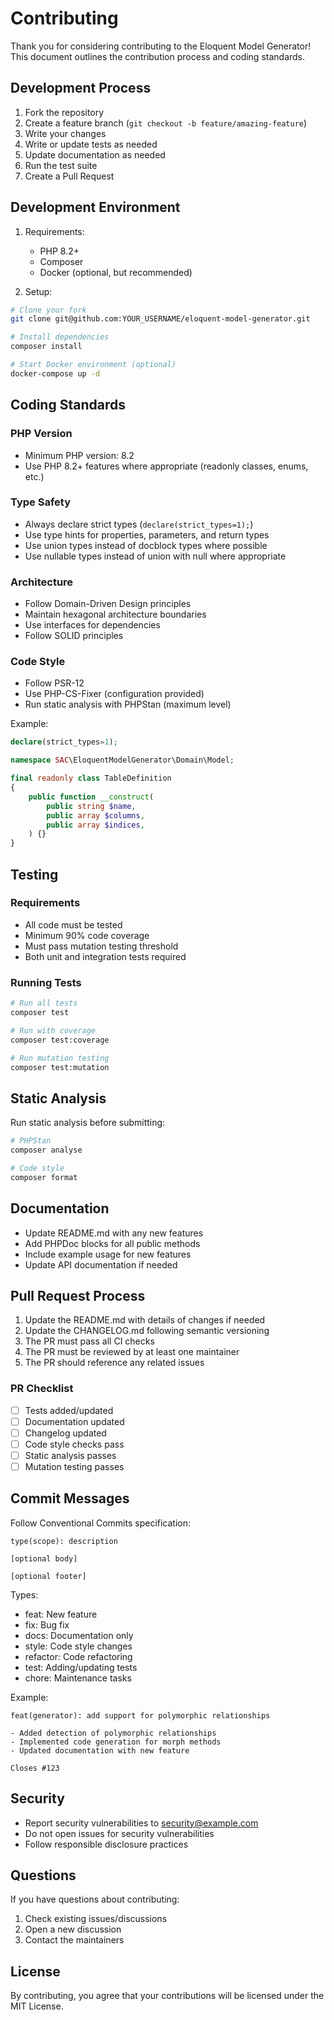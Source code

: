 # Contributing

Thank you for considering contributing to the Eloquent Model Generator! This document outlines the contribution process and coding standards.

## Development Process

1. Fork the repository
2. Create a feature branch (`git checkout -b feature/amazing-feature`)
3. Write your changes
4. Write or update tests as needed
5. Update documentation as needed
6. Run the test suite
7. Create a Pull Request

## Development Environment

1. Requirements:
   - PHP 8.2+
   - Composer
   - Docker (optional, but recommended)

2. Setup:

```bash
# Clone your fork
git clone git@github.com:YOUR_USERNAME/eloquent-model-generator.git

# Install dependencies
composer install

# Start Docker environment (optional)
docker-compose up -d
```

## Coding Standards

### PHP Version

- Minimum PHP version: 8.2
- Use PHP 8.2+ features where appropriate (readonly classes, enums, etc.)

### Type Safety

- Always declare strict types (`declare(strict_types=1);`)
- Use type hints for properties, parameters, and return types
- Use union types instead of docblock types where possible
- Use nullable types instead of union with null where appropriate

### Architecture

- Follow Domain-Driven Design principles
- Maintain hexagonal architecture boundaries
- Use interfaces for dependencies
- Follow SOLID principles

### Code Style

- Follow PSR-12
- Use PHP-CS-Fixer (configuration provided)
- Run static analysis with PHPStan (maximum level)

Example:

```php
declare(strict_types=1);

namespace SAC\EloquentModelGenerator\Domain\Model;

final readonly class TableDefinition
{
    public function __construct(
        public string $name,
        public array $columns,
        public array $indices,
    ) {}
}
```

## Testing

### Requirements

- All code must be tested
- Minimum 90% code coverage
- Must pass mutation testing threshold
- Both unit and integration tests required

### Running Tests

```bash
# Run all tests
composer test

# Run with coverage
composer test:coverage

# Run mutation testing
composer test:mutation
```

## Static Analysis

Run static analysis before submitting:

```bash
# PHPStan
composer analyse

# Code style
composer format
```

## Documentation

- Update README.md with any new features
- Add PHPDoc blocks for all public methods
- Include example usage for new features
- Update API documentation if needed

## Pull Request Process

1. Update the README.md with details of changes if needed
2. Update the CHANGELOG.md following semantic versioning
3. The PR must pass all CI checks
4. The PR must be reviewed by at least one maintainer
5. The PR should reference any related issues

### PR Checklist

- [ ] Tests added/updated
- [ ] Documentation updated
- [ ] Changelog updated
- [ ] Code style checks pass
- [ ] Static analysis passes
- [ ] Mutation testing passes

## Commit Messages

Follow Conventional Commits specification:

```
type(scope): description

[optional body]

[optional footer]
```

Types:

- feat: New feature
- fix: Bug fix
- docs: Documentation only
- style: Code style changes
- refactor: Code refactoring
- test: Adding/updating tests
- chore: Maintenance tasks

Example:

```
feat(generator): add support for polymorphic relationships

- Added detection of polymorphic relationships
- Implemented code generation for morph methods
- Updated documentation with new feature

Closes #123
```

## Security

- Report security vulnerabilities to <security@example.com>
- Do not open issues for security vulnerabilities
- Follow responsible disclosure practices

## Questions

If you have questions about contributing:

1. Check existing issues/discussions
2. Open a new discussion
3. Contact the maintainers

## License

By contributing, you agree that your contributions will be licensed under the MIT License.
